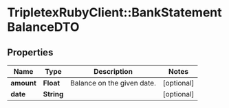 # TripletexRubyClient::BankStatementBalanceDTO

## Properties
Name | Type | Description | Notes
------------ | ------------- | ------------- | -------------
**amount** | **Float** | Balance on the given date. | [optional] 
**date** | **String** |  | [optional] 


